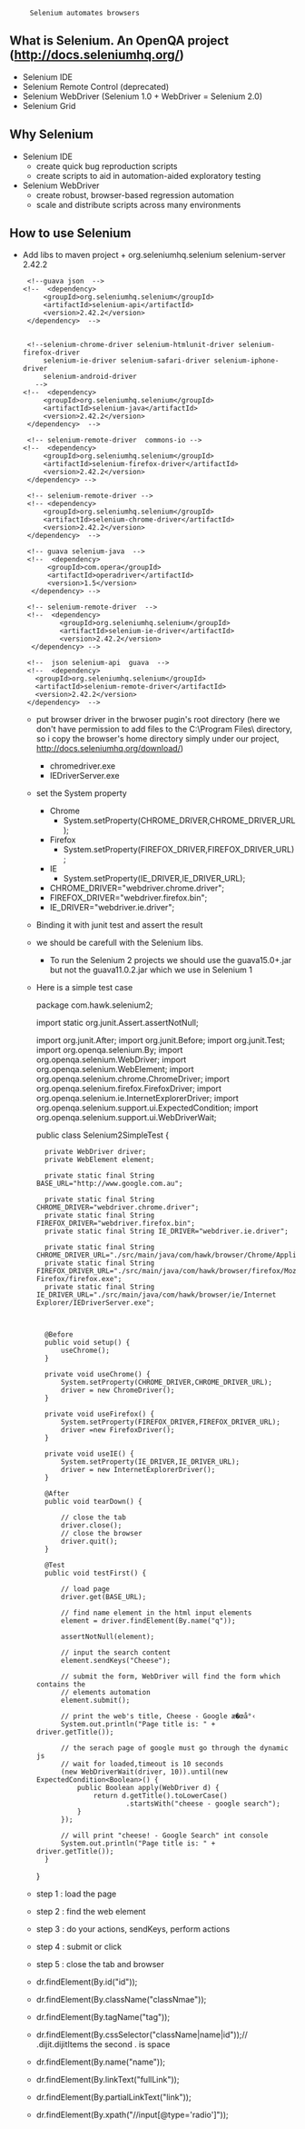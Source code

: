 		 Selenium automates browsers

## What is Selenium. An OpenQA project (http://docs.seleniumhq.org/)
 - Selenium IDE
 - Selenium Remote Control (deprecated)
 - Selenium WebDriver (Selenium 1.0 + WebDriver = Selenium 2.0)
 - Selenium Grid
 
## Why Selenium 
 - Selenium IDE
	 - create quick bug reproduction scripts
	 - create scripts to aid in automation-aided exploratory testing
 - Selenium WebDriver
	 - create robust, browser-based regression automation
	 - scale and distribute scripts across many environments
 
## How to use Selenium
 - Add libs to maven project
   + 
		<!-- servlet-api jetty selenium-java junit4.9 -->
		<!-- so we just need to add this dependency-->
	    <dependency>
	        <groupId>org.seleniumhq.selenium</groupId>
	        <artifactId>selenium-server</artifactId>
	        <version>2.42.2</version>
	    </dependency>  
	    
	    <!--guava json  -->
	   <!--  <dependency>
	        <groupId>org.seleniumhq.selenium</groupId>
	        <artifactId>selenium-api</artifactId>
	        <version>2.42.2</version>
	    </dependency>  -->
	    
	    
	    <!--selenium-chrome-driver selenium-htmlunit-driver selenium-firefox-driver
	    	selenium-ie-driver selenium-safari-driver selenium-iphone-driver
	    	selenium-android-driver 
	      -->
	   <!--  <dependency>
	        <groupId>org.seleniumhq.selenium</groupId>
	        <artifactId>selenium-java</artifactId>
	        <version>2.42.2</version>
	    </dependency>  --> 
	    
	    <!-- selenium-remote-driver  commons-io -->
	   <!--  <dependency>
	        <groupId>org.seleniumhq.selenium</groupId>
	        <artifactId>selenium-firefox-driver</artifactId>
	        <version>2.42.2</version>
	    </dependency> -->  
	    
	    <!-- selenium-remote-driver -->
	    <!-- <dependency>
	        <groupId>org.seleniumhq.selenium</groupId>
	        <artifactId>selenium-chrome-driver</artifactId>
	        <version>2.42.2</version>
	    </dependency>  --> 
	    
	    <!-- guava selenium-java  -->
	    <!--  <dependency>
	         <groupId>com.opera</groupId>
	         <artifactId>operadriver</artifactId>
			 <version>1.5</version>
	     </dependency> -->
	         
	    <!-- selenium-remote-driver  -->
	    <!--  <dependency>
	            <groupId>org.seleniumhq.selenium</groupId>
	            <artifactId>selenium-ie-driver</artifactId>
	            <version>2.42.2</version>
	     </dependency> -->
	    
	    <!--  json selenium-api  guava  -->
	  	<!--  <dependency>
	      <groupId>org.seleniumhq.selenium</groupId>
	      <artifactId>selenium-remote-driver</artifactId>
	      <version>2.42.2</version>
	    </dependency>  -->
	    
	+ put browser driver in the brwoser pugin's root directory (here we don't have permission
		to add files to the C:\Program Files\ directory, so i copy the browser's home directory
		simply under our project, http://docs.seleniumhq.org/download/)
	 	- chromedriver.exe 
	 	- IEDriverServer.exe
	 	
	+ set the System property
		- Chrome 
			- System.setProperty(CHROME_DRIVER,CHROME_DRIVER_URL);
		- Firefox
			- System.setProperty(FIREFOX_DRIVER,FIREFOX_DRIVER_URL);
		- IE
			- System.setProperty(IE_DRIVER,IE_DRIVER_URL);
		* CHROME_DRIVER="webdriver.chrome.driver";
		* FIREFOX_DRIVER="webdriver.firefox.bin";
		* IE_DRIVER="webdriver.ie.driver";
	
	+ Binding it with junit test and assert the result
		
	+ we should be carefull with the Selenium libs.
		- To run the Selenium 2 projects we should use the guava15.0+.jar
		  but not the guava11.0.2.jar which we use in Selenium 1	     
	    
	+ Here is a simple test case
	 	
	 	
	 	package com.hawk.selenium2;

		import static org.junit.Assert.assertNotNull;
		
		import org.junit.After;
		import org.junit.Before;
		import org.junit.Test;
		import org.openqa.selenium.By;
		import org.openqa.selenium.WebDriver;
		import org.openqa.selenium.WebElement;
		import org.openqa.selenium.chrome.ChromeDriver;
		import org.openqa.selenium.firefox.FirefoxDriver;
		import org.openqa.selenium.ie.InternetExplorerDriver;
		import org.openqa.selenium.support.ui.ExpectedCondition;
		import org.openqa.selenium.support.ui.WebDriverWait;
		
		public class Selenium2SimpleTest {
			
			private WebDriver driver;
			private WebElement element;
			
			private static final String BASE_URL="http://www.google.com.au";
			
			private static final String CHROME_DRIVER="webdriver.chrome.driver";
			private static final String FIREFOX_DRIVER="webdriver.firefox.bin";
			private static final String IE_DRIVER="webdriver.ie.driver";
			
			private static final String CHROME_DRIVER_URL="./src/main/java/com/hawk/browser/Chrome/Application/chromedriver.exe";
			private static final String FIREFOX_DRIVER_URL="./src/main/java/com/hawk/browser/firefox/Mozilla Firefox/firefox.exe";
			private static final String IE_DRIVER_URL="./src/main/java/com/hawk/browser/ie/Internet Explorer/IEDriverServer.exe";
			
			
			
			@Before
			public void setup() {
				useChrome();
			}
			
			private void useChrome() {
				System.setProperty(CHROME_DRIVER,CHROME_DRIVER_URL);
				driver = new ChromeDriver();
			}
			
			private void useFirefox() {
				System.setProperty(FIREFOX_DRIVER,FIREFOX_DRIVER_URL);
				driver =new FirefoxDriver();
			}
		
			private void useIE() {
				System.setProperty(IE_DRIVER,IE_DRIVER_URL);
				driver = new InternetExplorerDriver();
			}
			
			@After
			public void tearDown() {
				
				// close the tab
				driver.close();
				// close the browser
				driver.quit();
			}
		
			@Test
			public void testFirst() {
				
				// load page
				driver.get(BASE_URL);
				
				// find name element in the html input elements
				element = driver.findElement(By.name("q"));
				
				assertNotNull(element);
				
				// input the search content
				element.sendKeys("Cheese");
				
				// submit the form, WebDriver will find the form which contains the
				// elements automation
				element.submit();
				
				// print the web's title, Cheese - Google æ�œå°‹
				System.out.println("Page title is: " + driver.getTitle());
				
				// the serach page of google must go through the dynamic js
				// wait for loaded,timeout is 10 seconds
				(new WebDriverWait(driver, 10)).until(new ExpectedCondition<Boolean>() {
					public Boolean apply(WebDriver d) {
						return d.getTitle().toLowerCase()
								.startsWith("cheese - google search");
					}
				});
				
				// will print "cheese! - Google Search" int console
				System.out.println("Page title is: " + driver.getTitle());
			}
		}

	 
	 * step 1 : load the page
	 * step 2 : find the web element
	 * step 3 : do your actions, sendKeys, perform actions
	 * step 4 : submit or click
	 * step 5 : close the tab and browser
	 	
	 	
	 *  dr.findElement(By.id("id")); 
     * 	dr.findElement(By.className("classNmae"));  
     * 	dr.findElement(By.tagName("tag"));
     * 	dr.findElement(By.cssSelector("className|name|id"));// .dijit.dijitItems the second . is space  
     * 	dr.findElement(By.name("name"));  
     * 	dr.findElement(By.linkText("fullLink")); 
     * 	dr.findElement(By.partialLinkText("link"));
     * 	dr.findElement(By.xpath("//input[@type='radio']"));
	   
	    
	    